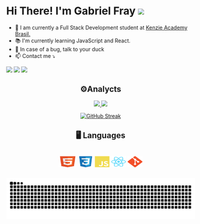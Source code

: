 ### <h1>Hi There! I'm Gabriel Fray  <img height="40em" src=https://github.com/TheDudeThatCode/TheDudeThatCode/raw/master/Assets/Hi.gif/></h1>

- 🔭  I am currently a Full Stack Development student at <a href="https://kenzie.com.br/?trk_src=g&trk_cmp=15853756022&trk_grp=137371409172&trk_ad=574454391791&trk_kw=kenzie%20academy&utm_term=kenzie%20academy&utm_campaign=INSC-PER-2022-TERMOS-MARCA-SEARCH&utm_source=adwords&utm_medium=ppc&hsa_acc=2166776305&hsa_cam=15853756022&hsa_grp=137371409172&hsa_ad=574454391791&hsa_src=g&hsa_tgt=aud-1371784716651:kwd-392539756225&hsa_kw=kenzie%20academy&hsa_mt=b&hsa_net=adwords&hsa_ver=3&gclid=Cj0KCQjw5ZSWBhCVARIsALERCvzjbrh1GPo7YPjoAgLAA75UcAP-YlGq8eeDyMdHR0o4OcRkNfRK-cYaArTsEALw_wcB">Kenzie Academy Brasil.</a>
- 📚 I'm currently learning JavaScript and React.
- 🦆 In case of a bug, talk to your duck
- 📫 Contact me ⤵️

<div>
  <a href="https://instagram.com/gabrielfray_dev" target="_blank"><img src="https://img.shields.io/badge/-Instagram-%23E4405F?style=for-the-badge&logo=instagram&logoColor=white" target="_blank"></a>
  <a href = "https://mail.google.com/mail/u/0/#sent"><img src="https://img.shields.io/badge/-Gmail-%23333?style=for-the-badge&logo=gmail&logoColor=white" target="_blank"></a>
  <a href="https://www.linkedin.com/in/gabrielfray/" target="_blank"><img src="https://img.shields.io/badge/-LinkedIn-%230077B5?style=for-the-badge&logo=linkedin&logoColor=white" target="_blank"></a>
</div>
  
<h2 align="center">⚙️Analycts</h2>
<div align="center">
  <a href="https://github.com/GabrielFray">
  <img height="150em" src="https://github-readme-stats.vercel.app/api?username=GabrielFray&show_icons=true&theme=dark&include_all_commits=true&count_private=true"/>
  <img height="150em" src="https://github-readme-stats.vercel.app/api/top-langs/?username=GabrielFray&layout=compact&langs_count=7&theme=dark"/>
</div>
 
<div align="center">
  
[![GitHub Streak](http://github-readme-streak-stats.herokuapp.com?user=GabrielFray&theme=dark&date_format=M%20j%5B%2C%20Y%5D)](https://git.io/streak-stats)
  
</div>
  


<h2 align="center">🖥️ Languages</h2>
<div align="center" style="display:inline_block"><br>
  <img align="center"alt="gabs-HTML"height="30"width="48"src="https://raw.githubusercontent.com/devicons/devicon/master/icons/html5/html5-original.svg">
   <img align="center"alt="gabs-CSS"height="30"width="40"src="https://raw.githubusercontent.com/devicons/devicon/master/icons/css3/css3-original.svg">
   <img align="center"alt="gabs-3s"height="30"width="40"src="https://raw.githubusercontent.com/devicons/devicon/master/icons/javascript/javascript-plain.svg">
   <img align="center"alt="gabs-React"height="30"width="40"src="https://raw.githubusercontent.com/devicons/devicon/master/icons/react/react-original.svg">
  <img align="center"alt="gabs-Python"height="30"width="40"src="https://raw.githubusercontent.com/devicons/devicon/master/icons/git/git-original.svg">
  
  
##
  
![Snake animation](https://github.com/GabrielFray/GabrielFray/blob/output/github-contribution-grid-snake.svg)


 
 
